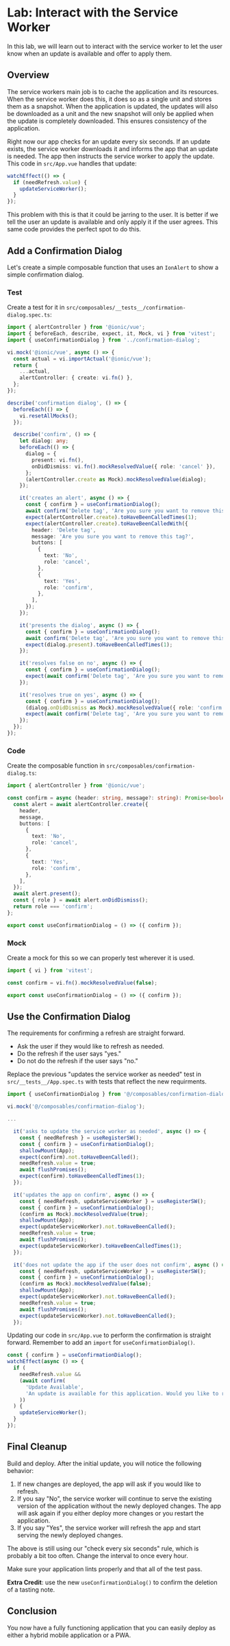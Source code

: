 # Lab: Interact with the Service Worker

In this lab, we will learn out to interact with the service worker to let the user know when an update is available and offer to apply them.

## Overview

The service workers main job is to cache the application and its resources. When the service worker does this, it does so as a single unit and stores them as a snapshot. When the application is updated, the updates will also be downloaded as a unit and the new snapshot will only be applied when the update is completely downloaded. This ensures consistency of the application.

Right now our app checks for an update every six seconds. If an update exists, the service worker downloads it and informs the app that an update is needed. The app then instructs the service worker to apply the update. This code in `src/App.vue` handles that update:

```typescript
watchEffect(() => {
  if (needRefresh.value) {
    updateServiceWorker();
  }
});
```

This problem with this is that it could be jarring to the user. It is better if we tell the user an update is available and only apply it if the user agrees. This same code provides the perfect spot to do this.

## Add a Confirmation Dialog

Let's create a simple composable function that uses an `IonAlert` to show a simple confirmation dialog.

### Test

Create a test for it in `src/composables/__tests__/confirmation-dialog.spec.ts`:

```typescript
import { alertController } from '@ionic/vue';
import { beforeEach, describe, expect, it, Mock, vi } from 'vitest';
import { useConfirmationDialog } from '../confirmation-dialog';

vi.mock('@ionic/vue', async () => {
  const actual = vi.importActual('@ionic/vue');
  return {
    ...actual,
    alertController: { create: vi.fn() },
  };
});

describe('confirmation dialog', () => {
  beforeEach(() => {
    vi.resetAllMocks();
  });

  describe('confirm', () => {
    let dialog: any;
    beforeEach(() => {
      dialog = {
        present: vi.fn(),
        onDidDismiss: vi.fn().mockResolvedValue({ role: 'cancel' }),
      };
      (alertController.create as Mock).mockResolvedValue(dialog);
    });

    it('creates an alert', async () => {
      const { confirm } = useConfirmationDialog();
      await confirm('Delete tag', 'Are you sure you want to remove this tag?');
      expect(alertController.create).toHaveBeenCalledTimes(1);
      expect(alertController.create).toHaveBeenCalledWith({
        header: 'Delete tag',
        message: 'Are you sure you want to remove this tag?',
        buttons: [
          {
            text: 'No',
            role: 'cancel',
          },
          {
            text: 'Yes',
            role: 'confirm',
          },
        ],
      });
    });

    it('presents the dialog', async () => {
      const { confirm } = useConfirmationDialog();
      await confirm('Delete tag', 'Are you sure you want to remove this tag?');
      expect(dialog.present).toHaveBeenCalledTimes(1);
    });

    it('resolves false on no', async () => {
      const { confirm } = useConfirmationDialog();
      expect(await confirm('Delete tag', 'Are you sure you want to remove this tag?')).toBe(false);
    });

    it('resolves true on yes', async () => {
      const { confirm } = useConfirmationDialog();
      (dialog.onDidDismiss as Mock).mockResolvedValue({ role: 'confirm' });
      expect(await confirm('Delete tag', 'Are you sure you want to remove this tag?')).toBe(true);
    });
  });
});
```

### Code

Create the composable function in `src/composables/confirmation-dialog.ts`:

```typescript
import { alertController } from '@ionic/vue';

const confirm = async (header: string, message?: string): Promise<boolean> => {
  const alert = await alertController.create({
    header,
    message,
    buttons: [
      {
        text: 'No',
        role: 'cancel',
      },
      {
        text: 'Yes',
        role: 'confirm',
      },
    ],
  });
  await alert.present();
  const { role } = await alert.onDidDismiss();
  return role === 'confirm';
};

export const useConfirmationDialog = () => ({ confirm });
```

### Mock

Create a mock for this so we can properly test wherever it is used.

```typescript
import { vi } from 'vitest';

const confirm = vi.fn().mockResolvedValue(false);

export const useConfirmationDialog = () => ({ confirm });
```

## Use the Confirmation Dialog

The requirements for confirming a refresh are straight forward.

- Ask the user if they would like to refresh as needed.
- Do the refresh if the user says "yes."
- Do not do the refresh if the user says "no."

Replace the previous "updates the service worker as needed" test in `src/__tests__/App.spec.ts` with tests that reflect the new requirments.

```typescript
import { useConfirmationDialog } from '@/composables/confirmation-dialog';

vi.mock('@/composables/confirmation-dialog');

...

  it('asks to update the service worker as needed', async () => {
    const { needRefresh } = useRegisterSW();
    const { confirm } = useConfirmationDialog();
    shallowMount(App);
    expect(confirm).not.toHaveBeenCalled();
    needRefresh.value = true;
    await flushPromises();
    expect(confirm).toHaveBeenCalledTimes(1);
  });

  it('updates the app on confirm', async () => {
    const { needRefresh, updateServiceWorker } = useRegisterSW();
    const { confirm } = useConfirmationDialog();
    (confirm as Mock).mockResolvedValue(true);
    shallowMount(App);
    expect(updateServiceWorker).not.toHaveBeenCalled();
    needRefresh.value = true;
    await flushPromises();
    expect(updateServiceWorker).toHaveBeenCalledTimes(1);
  });

  it('does not update the app if the user does not confirm', async () => {
    const { needRefresh, updateServiceWorker } = useRegisterSW();
    const { confirm } = useConfirmationDialog();
    (confirm as Mock).mockResolvedValue(false);
    shallowMount(App);
    expect(updateServiceWorker).not.toHaveBeenCalled();
    needRefresh.value = true;
    await flushPromises();
    expect(updateServiceWorker).not.toHaveBeenCalled();
  });
```

Updating our code in `src/App.vue` to perform the confirmation is straight forward. Remember to add an `import` for `useConfirmationDialog()`.

```typescript
const { confirm } = useConfirmationDialog();
watchEffect(async () => {
  if (
    needRefresh.value &&
    (await confirm(
      'Update Available',
      'An update is available for this application. Would you like to refresh this application to get the update?'
    ))
  ) {
    updateServiceWorker();
  }
});
```

## Final Cleanup

Build and deploy. After the initial update, you will notice the following behavior:

1. If new changes are deployed, the app will ask if you would like to refresh.
1. If you say "No", the service worker will continue to serve the existing version of the application without the newly deployed changes. The app will ask again if you either deploy more changes or you restart the application.
1. If you say "Yes", the service worker will refresh the app and start serving the newly deployed changes.

The above is still using our "check every six seconds" rule, which is probably a bit too often. Change the interval to once every hour.

Make sure your application lints properly and that all of the test pass.

**Extra Credit**: use the new `useConfirmationDialog()` to confirm the deletion of a tasting note.

## Conclusion

You now have a fully functioning application that you can easily deploy as either a hybrid mobile application or a PWA.
